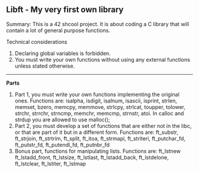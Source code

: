 ****Libft - My very first own library****
---
Summary:
This is a 42 shcool project. It is about coding a C library that will contain a lot of general purpose functions.


Technical considerations
1. Declaring global variables is forbidden.
2. You must write your own functions without using any external functions unless stated otherwise.
---
**Parts**
1. Part 1, you must write your own functions implementing the original ones. Functions are: isalpha, isdigit, isalnum, isascii, isprint, strlen, memset, bzero, memcpy, memmove, strlcpy, strlcat, toupper, tolower, strchr, strrchr, strncmp, memchr, memcmp, strnstr, atoi. In calloc and strdup you are allowed to use malloc();
5. Part 2, you must develop a set of functions that are either not in the libc, or that are part of it but in a different form. Functions are: ft_substr, ft_strjoin, ft_strtrim, ft_split, ft_itoa, ft_strmapi, ft_striteri, ft_putchar_fd, ft_putstr_fd, ft_putendl_fd, ft_putnbr_fd
6. Bonus part, functions for manipulating lists. Functions are: ft_lstnew ft_lstadd_front, ft_lstsize, ft_lstlast, ft_lstadd_back, ft_lstdelone, ft_lstclear, ft_lstiter, ft_lstmap
